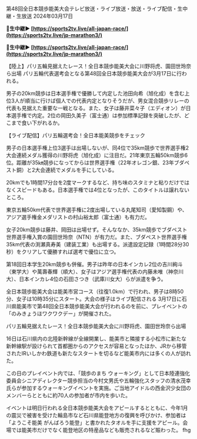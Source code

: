 第48回全日本競歩能美大会テレビ放送・ライブ放送・放送・ライブ配信・生中継・生放送 2024年03月17日

<strong>🔴生中継▶ [https://sports2tv.live/all-japan-race/](https://sports2tv.live/jp-marathon3/)</strong>

<strong>🔴生中継▶ [https://sports2tv.live/all-japan-race/](https://sports2tv.live/jp-marathon3/)</strong>

【陸上】パリ五輪見据えたレース！全日本競歩能美大会に川野将虎、園田世玲奈ら出場
パリ五輪代表選考会となる第48回全日本競歩能美大会が3月17日に行われる。

男子の20km競歩は日本選手権で優勝して内定した池田向希（旭化成）を含む上位3人が順当に行けば個人での代表内定となりそうだが、男女混合競歩リレーの代表も見据えた重要な一戦となる。また、女子は藤井菜々子（エディオン）が日本選手権で内定。2位の岡田久美子（富士通）は参加標準記録を突破したが、どこまで食い下がれるか。

【ライブ配信】パリ五輪選考会！全日本能美競歩をチェック

男子の日本選手権上位3選手は出場しないが、同4位で35km競歩で世界選手権2大会連続メダル獲得の川野将虎（旭化成）に注目だ。21年東京五輪50km競歩6位。距離が35㎞競歩になってからは世界選手権（22年オレゴン銀、23年ブダペスト銅）と2大会連続でメダルを手にしている。

20kmでも1時間17分台を2度マークするなど、持ち味のスタミナと粘りだけではなくスピードもある。日本選手権では4位となったが、このタイトルは譲れないところ。

東京五輪50km代表で世界選手権に2度出場している丸尾知司（愛知製鋼）や、アジア選手権金メダリストの村山裕太郎（富士通）も有力だ。

女子20km競歩は藤井、岡田は出場せず。そんななか、35km競歩でブダペスト世界選手権入賞の園田世玲奈（NTN）が有力だ。また、ブダペスト世界選手権35km代表の渕瀬真寿美（建装工業）も出場する。派遣設定記録（1時間28分30秒）をクリアして優勝すれば選考で優位に立つ。

第18回日本学生20km競歩も併催。男子は昨年の日本インカレ2位の吉川絢斗（東学大）や萬壽春輝（順大）、女子はアジア選手権代表の内藤未唯（神奈川大）、日本インカレ4位の石田さつき（武庫川女大）らが派遣を争う。

全日本競歩能美大会は能美市営コース（往復1.0km）で行われ、男子は8時50分、女子は10時35分にスタート。大会の様子はライブ配信される
3月17日に石川県能美市で第48回全日本競歩能美大会が行われるのを前に、プレイベントの「のみきょうほワクワクデー」が開催された。

パリ五輪見据えたレース！全日本競歩能美大会に川野将虎、園田世玲奈ら出場

16日は石川県内の北陸新幹線が全線開業し、能美市と隣接する小松市に新たな新幹線駅が設けられて首都圏からのアクセスが容易となったほか、JRから移管されたIRいしかわ鉄道も新たなスタートを切るなど能美市内には多くの人が訪れた。

この日のプレイベント内では、「競歩のまち ウォーキング」として日本陸連強化委員会シニアディレクター競歩担当の今村文男氏や五輪強化スタッフの清水茂幸氏らが参加するウォーキングイベントを実施。ご当地アイドルの西金沢少女団のメンバーらとともに約70人の参加者が市内を歩いた。

イベントは明日行われる全日本競歩能美大会をアピールするとともに、今年1月の震災で被害を受けた輪島市など石川県能登地方の復興を呼びかけ、参加者は「ようこそ能美 がんばろう能登」と書かれたタオルを手に支援をアピール。会場では能美市だけでなく能登地区の特産品なども販売されるなど賑わった。 fhg
